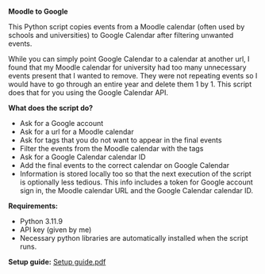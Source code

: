 **Moodle to Google**


This Python script copies events from a Moodle calendar (often used by schools and universities) to Google Calendar after filtering unwanted events.

While you can simply point Google Calendar to a calendar at another url, I found that my Moodle calendar for university had too many unnecessary events present that I wanted to remove. They were not repeating events so I would have to go through an entire year and delete them 1 by 1. This script does that for you using the Google Calendar API.


**What does the script do?**
- Ask for a Google account
- Ask for a url for a Moodle calendar
- Ask for tags that you do not want to appear in the final events
- Filter the events from the Moodle calendar with the tags
- Ask for a Google Calendar calendar ID
- Add the final events to the correct calendar on Google Calendar
- Information is stored locally too so that the next execution of the script is optionally less tedious. This info includes a token for Google account sign in, the Moodle calendar URL and the Google Calendar calendar ID.


**Requirements:**
- Python 3.11.9
- API key (given by me)
- Necessary python libraries are automatically installed when the script runs.

**Setup guide:**
[Setup guide.pdf](https://github.com/user-attachments/files/20030820/Setup.guide.pdf)
